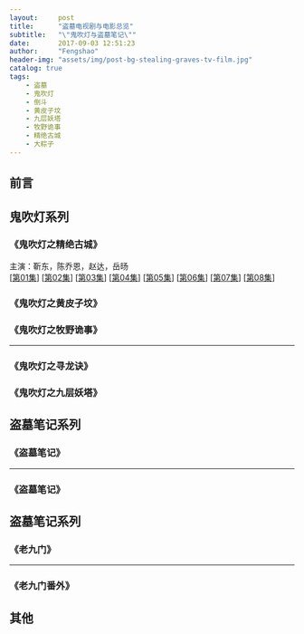 ```yaml
---
layout:     post
title:      "盗墓电视剧与电影总览"
subtitle:   "\"鬼吹灯与盗墓笔记\""
date:       2017-09-03 12:51:23
author:     "Fengshao"
header-img: "assets/img/post-bg-stealing-graves-tv-film.jpg"
catalog: true
tags:
    - 盗墓
    - 鬼吹灯
    - 倒斗
    - 黄皮子坟
    - 九层妖塔
    - 牧野诡事
    - 精绝古城
    - 大粽子  
---
```



## 前言





## 鬼吹灯系列

### 《鬼吹灯之精绝古城》  
主演：靳东，陈乔恩，赵达，岳旸  
[[第01集](thunder://QUFmdHA6Ly9nOmdAdHYuZGwxMjM0LmNvbToyMTIxLyVFOSVBQyVCQyVFNSU5MCVCOSVFNyU4MSVBRiVFNCVCOSU4QiVFNyVCMiVCRSVFNyVCQiU5RCVFNSU4RiVBNCVFNSU5RiU4RTAxJUU0JUJGJUFFJUU2JUFEJUEzLm1wNFpa)] [[第02集](thunder://QUFmdHA6Ly9nOmdAdHYuZGwxMjM0LmNvbToyMTIxLyVFOSVBQyVCQyVFNSU5MCVCOSVFNyU4MSVBRiVFNCVCOSU4QiVFNyVCMiVCRSVFNyVCQiU5RCVFNSU4RiVBNCVFNSU5RiU4RTAyJUU0JUJGJUFFJUU2JUFEJUEzLm1wNFpa)] [[第03集]()] [[第04集]()] [[第05集]()] [[第06集]()] [[第07集]()] [[第08集]()] 

### 《鬼吹灯之黄皮子坟》 


### 《鬼吹灯之牧野诡事》

---

### 《鬼吹灯之寻龙诀》 

### 《鬼吹灯之九层妖塔》 


## 盗墓笔记系列


### 《盗墓笔记》
---


### 《盗墓笔记》


## 盗墓笔记系列


### 《老九门》
---


### 《老九门番外》

## 其他


 



